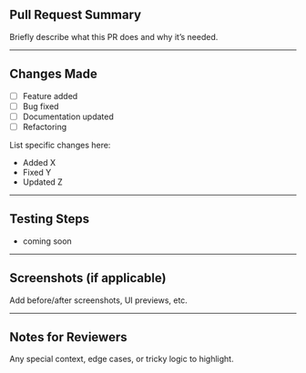 ## Pull Request Summary

Briefly describe what this PR does and why it’s needed.

---

## Changes Made

- [ ] Feature added
- [ ] Bug fixed
- [ ] Documentation updated
- [ ] Refactoring

List specific changes here:
- Added X
- Fixed Y
- Updated Z

---

## Testing Steps

- coming soon

---

## Screenshots (if applicable)

Add before/after screenshots, UI previews, etc.

---

## Notes for Reviewers

Any special context, edge cases, or tricky logic to highlight.
